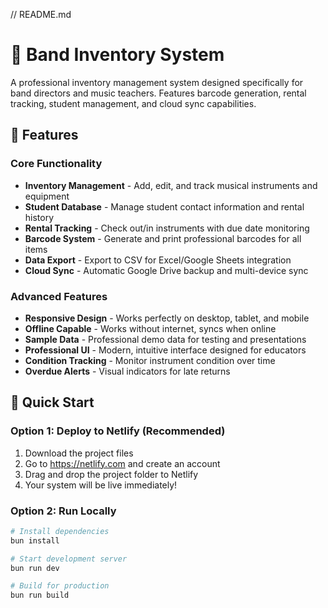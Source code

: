 // README.md
# 🎵 Band Inventory System

A professional inventory management system designed specifically for band directors and music teachers. Features barcode generation, rental tracking, student management, and cloud sync capabilities.

## 🌟 Features

### Core Functionality
- **Inventory Management** - Add, edit, and track musical instruments and equipment
- **Student Database** - Manage student contact information and rental history
- **Rental Tracking** - Check out/in instruments with due date monitoring
- **Barcode System** - Generate and print professional barcodes for all items
- **Data Export** - Export to CSV for Excel/Google Sheets integration
- **Cloud Sync** - Automatic Google Drive backup and multi-device sync

### Advanced Features
- **Responsive Design** - Works perfectly on desktop, tablet, and mobile
- **Offline Capable** - Works without internet, syncs when online
- **Sample Data** - Professional demo data for testing and presentations
- **Professional UI** - Modern, intuitive interface designed for educators
- **Condition Tracking** - Monitor instrument condition over time
- **Overdue Alerts** - Visual indicators for late returns

## 🚀 Quick Start

### Option 1: Deploy to Netlify (Recommended)
1. Download the project files
2. Go to https://netlify.com and create an account
3. Drag and drop the project folder to Netlify
4. Your system will be live immediately!

### Option 2: Run Locally
```bash
# Install dependencies
bun install

# Start development server
bun run dev

# Build for production
bun run build
